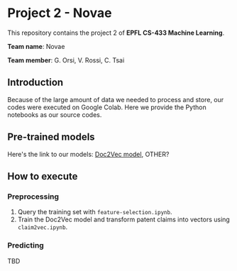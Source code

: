 # Project 2 - Novae
This repository contains the project 2 of **EPFL CS-433 Machine Learning**. 

**Team name**: Novae

**Team member**: G. Orsi, V. Rossi, C. Tsai


## Introduction
Because of the large amount of data we needed to process and store, our codes were executed on Google Colab. Here we provide the Python notebooks as our source codes.
## Pre-trained models
Here's the link to our models: [Doc2Vec model](https://drive.google.com/drive/folders/1MzmyGhVXI7VYPKLMZVUjXkObASHT3Zeh?usp=sharing), OTHER?

## How to execute
### Preprocessing
1. Query the training set with `feature-selection.ipynb`.
2. Train the Doc2Vec model and transform patent claims into vectors using `claim2vec.ipynb`.
### Predicting
TBD